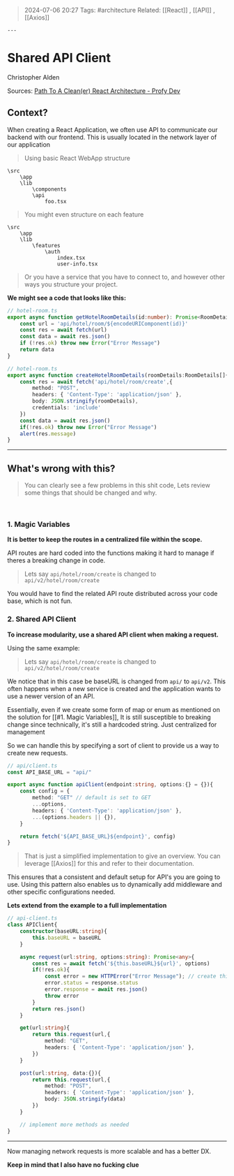 >2024-07-06 20:27
>Tags: #architecture
>Related: [[React]] , [[API]] , [[Axios]]

	---
# Shared API Client
Christopher Alden

Sources:
[Path To A Clean(er) React Architecture - Profy Dev](https://www.youtube.com/watch?v=GpRYT3CQ-Y0)
<br>
## Context?

When creating a React Application, we often use API to communicate our backend with our frontend.
This is usually located in the network layer of our application

>Using basic React WebApp structure

```
\src
	\app
	\lib
		\components
		\api
			foo.tsx	
```

>You might even structure on each feature

```
\src
	\app
	\lib
		\features
			\auth
				index.tsx
				user-info.tsx
```

>Or you have a service that you have to connect to, and however other ways you structure your project.

**We might see a code that looks like this:**

```ts
// hotel-room.ts
export async function getHotelRoomDetails(id:number): Promise<RoomDetail>{
	const url = 'api/hotel/room/${encodeURIComponent(id)}'
	const res = await fetch(url)
	const data = await res.json()
	if (!res.ok) throw new Error("Error Message")
	return data
}
```

```ts
// hotel-room.ts
export async function createHotelRoomDetails(roomDetails:RoomDetails[]{
	const res = await fetch('api/hotel/room/create',{
		method: "POST",
		headers: { 'Content-Type': 'application/json' },
		body: JSON.stringify(roomDetails),
		credentials: 'include'
	})
	const data = await res.json()
	if(!res.ok) throw new Error("Error Message")
	alert(res.message)
}
```

---
## What's wrong with this?

>You can clearly see a few problems in this shit code,
>Lets review some things that should be changed and why.

<br>

### 1. Magic Variables

**It is better to keep the routes in a centralized file within the scope.**

API routes are hard coded into the functions making it hard to manage if theres a breaking change in code.

>Lets say `api/hotel/room/create` is changed to `api/v2/hotel/room/create`

You would have to find the related API route distributed across your code base, which is not fun.
<br>

### 2. Shared API Client

**To increase modularity, use a shared API client when making a request.**

Using the same example:
>Lets say `api/hotel/room/create` is changed to `api/v2/hotel/room/create`

We notice that in this case be baseURL is changed from `api/` to `api/v2`.
This often happens when a new service is created and the application wants to use a newer version of an API.

Essentially, even if we create some form of map or enum as mentioned on the solution for [[#1. Magic Variables]], It is still susceptible to breaking change since technically, it's still a hardcoded string. Just centralized for management

So we can handle this by specifying a sort of client to provide us a way to create new requests.

```ts
// api/client.ts
const API_BASE_URL = "api/"

export async function apiClient(endpoint:string, options:{} = {}){
	const config = {
		method: "GET" // default is set to GET
		...options,
		headers: { 'Content-Type': 'application/json' },
		...(options.headers || {}),
	}

	return fetch('${API_BASE_URL}${endpoint}', config)
}
```

> That is just a simplified implementation to give an overview.
> You can leverage [[Axios]] for this and refer to their documentation.

This ensures that a consistent and default setup for API's you are going to use.
Using this pattern also enables us to dynamically add middleware and other specific configurations needed.

**Lets extend from the example to a full implementation**

```ts
// api-client.ts
class APIClient{
	constructor(baseURL:string){
		this.baseURL = baseURL	
	}

	async request(url:string, options:string): Promise<any>{
		const res = await fetch('${this.baseURL}${url}', options)
		if(!res.ok){
			const error = new HTTPError("Error Message"); // create this by extending Error
			error.status = response.status
			error.response = await res.json()
			throw error
		}
		return res.json()
	}

	get(url:string){
		return this.request(url,{
			method: "GET",
			headers: { 'Content-Type': 'application/json' },
		})	
	}

	post(url:string, data:{}){
		return this.request(url,{
			method: "POST",
			headers: { 'Content-Type': 'application/json' },
			body: JSON.stringify(data)	
		})	
	}

	// implement more methods as needed
}
```

---

Now managing network requests is more scalable and has a better DX. 

**Keep in mind that I also have no fucking clue**